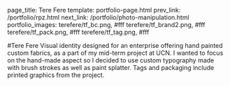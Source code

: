 page_title: Tere Fere
template: portfolio-page.html
prev_link: /portfolio/rpz.html
next_link: /portfolio/photo-manipulation.html
portfolio_images: terefere/tf_bc.png, #fff
    terefere/tf_brand2.png, #fff
    terefere/tf_pack.png, #fff
    terefere/tf_tag.png, #fff
    
#Tere Fere
Visual identity designed for an enterprise offering hand painted custom fabrics, as a part of my mid-term project at UCN. 
I wanted to focus on the hand-made aspect so I decided to use custom typography made with brush strokes as well as paint splatter. 
Tags and packaging include printed graphics from the project.